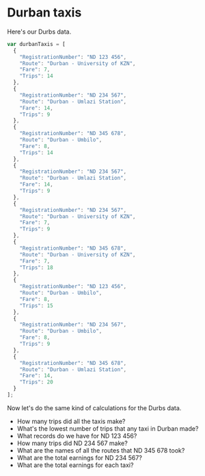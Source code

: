 # Durban taxis

Here's our Durbs data.

```javascript
var durbanTaxis = [
  {
    "RegistrationNumber": "ND 123 456",
    "Route": "Durban - University of KZN",
    "Fare": 7,
    "Trips": 14
  },
  {
    "RegistrationNumber": "ND 234 567",
    "Route": "Durban - Umlazi Station",
    "Fare": 14,
    "Trips": 9
  },
  {
    "RegistrationNumber": "ND 345 678",
    "Route": "Durban - Umbilo",
    "Fare": 8,
    "Trips": 14
  },
  {
    "RegistrationNumber": "ND 234 567",
    "Route": "Durban - Umlazi Station",
    "Fare": 14,
    "Trips": 9
  },
  {
    "RegistrationNumber": "ND 234 567",
    "Route": "Durban - University of KZN",
    "Fare": 7,
    "Trips": 9
  },
  {
    "RegistrationNumber": "ND 345 678",
    "Route": "Durban - University of KZN",
    "Fare": 7,
    "Trips": 18
  },
  {
    "RegistrationNumber": "ND 123 456",
    "Route": "Durban - Umbilo",
    "Fare": 8,
    "Trips": 15
  },
  {
    "RegistrationNumber": "ND 234 567",
    "Route": "Durban - Umbilo",
    "Fare": 8,
    "Trips": 9
  },
  {
    "RegistrationNumber": "ND 345 678",
    "Route": "Durban - Umlazi Station",
    "Fare": 14,
    "Trips": 20
  }
];
```

Now let's do the same kind of calculations for the Durbs data.

* How many trips did all the taxis make?
* What's the lowest number of trips that any taxi in Durban made?
* What records do we have for ND 123 456?
* How many trips did ND 234 567 make?
* What are the names of all the routes that ND 345 678 took?
* What are the total earnings for ND 234 567?
* What are the total earnings for each taxi?
